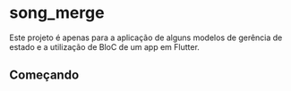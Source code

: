 # song_merge

Este projeto é apenas para a aplicação de alguns modelos de gerência de estado e a utilização de BloC de um app em Flutter.

## Começando

